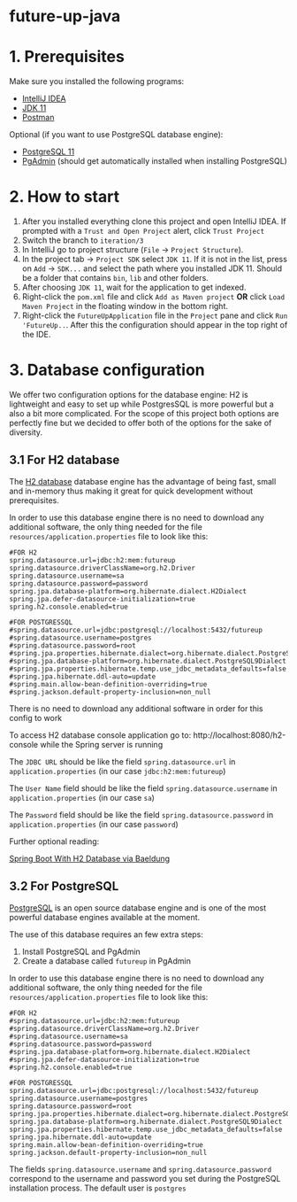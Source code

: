 # future-up-java

# 1. Prerequisites
Make sure you installed the following programs:

- [IntelliJ IDEA](https://www.jetbrains.com/idea/download/)
- [JDK 11 ](https://adoptium.net/?variant=openjdk11&jvmVariant=hotspot)
- [Postman](https://www.postman.com/downloads/)

Optional (if you want to use PostgreSQL database engine):
- [PostgreSQL 11](https://www.postgresql.org/download/) 
- [PgAdmin](https://www.pgadmin.org/) (should get automatically installed when installing PostgreSQL)

# 2. How to start

1. After you installed everything clone this project and open IntelliJ IDEA. If prompted with a `Trust and Open Project` alert, click `Trust Project`
2. Switch the branch to `iteration/3`
3. In IntelliJ go to project structure (`File` -> `Project Structure`).
4. In the project tab -> `Project SDK` select `JDK 11`. If it is not in the list, press on `Add` -> `SDK...` and select the path where you installed JDK 11. Should be a folder that contains `bin`, `lib` and other folders.
5. After choosing `JDK 11`, wait for the application to get indexed.
6. Right-click the `pom.xml` file and click `Add as Maven project` **OR** click `Load Maven Project` in the floating window in the bottom right.
7. Right-click the `FutureUpApplication` file in the `Project` pane and click `Run 'FutureUp..`. After this the configuration should appear in the top right of the IDE.


# 3. Database configuration

We offer two configuration options for the database engine: H2 is lightweight and easy to set up while PostgresSQL is more powerful but a also a bit more complicated. For the scope of this project both options are perfectly fine but we decided to offer both of the options for the sake of diversity.

## 3.1 For H2 database

The [H2 database](https://www.h2database.com/html/main.html) database engine has the advantage of being fast, small and in-memory thus making it great for quick development without prerequisites.

In order to use this database engine there is no need to download any additional software, the only thing needed for the file `resources/application.properties` file to look like this:

    #FOR H2
    spring.datasource.url=jdbc:h2:mem:futureup
    spring.datasource.driverClassName=org.h2.Driver
    spring.datasource.username=sa
    spring.datasource.password=password
    spring.jpa.database-platform=org.hibernate.dialect.H2Dialect
    spring.jpa.defer-datasource-initialization=true
    spring.h2.console.enabled=true
    
    #FOR POSTGRESSQL
    #spring.datasource.url=jdbc:postgresql://localhost:5432/futureup
    #spring.datasource.username=postgres
    #spring.datasource.password=root
    #spring.jpa.properties.hibernate.dialect=org.hibernate.dialect.PostgreSQLDialect
    #spring.jpa.database-platform=org.hibernate.dialect.PostgreSQL9Dialect
    #spring.jpa.properties.hibernate.temp.use_jdbc_metadata_defaults=false
    #spring.jpa.hibernate.ddl-auto=update
    #spring.main.allow-bean-definition-overriding=true
    #spring.jackson.default-property-inclusion=non_null


There is no need to download any additional software in order for this config to work

To access H2 database console application go to: http://localhost:8080/h2-console while the Spring server is running

The `JDBC URL` should be like the field `spring.datasource.url` in `application.properties` (in our case `jdbc:h2:mem:futureup`)

The `User Name` field should be like the field `spring.datasource.username` in `application.properties` (in our case `sa`)

The `Password` field should be like the field `spring.datasource.password` in `application.properties` (in our case `password`)

Further optional reading:

[Spring Boot With H2 Database via Baeldung](https://www.baeldung.com/spring-boot-h2-database)

## 3.2 For PostgreSQL

[PostgreSQL](https://www.postgresql.org/) is an open source database engine and is one of the most powerful database engines available at the moment.

The use of this database requires an few extra steps:
1. Install PostgreSQL and PgAdmin
2. Create a database called `futureup` in PgAdmin

In order to use this database engine there is no need to download any additional software, the only thing needed for the file `resources/application.properties` file to look like this:

    #FOR H2
    #spring.datasource.url=jdbc:h2:mem:futureup
    #spring.datasource.driverClassName=org.h2.Driver
    #spring.datasource.username=sa
    #spring.datasource.password=password
    #spring.jpa.database-platform=org.hibernate.dialect.H2Dialect
    #spring.jpa.defer-datasource-initialization=true
    #spring.h2.console.enabled=true
    
    #FOR POSTGRESSQL
    spring.datasource.url=jdbc:postgresql://localhost:5432/futureup
    spring.datasource.username=postgres
    spring.datasource.password=root
    spring.jpa.properties.hibernate.dialect=org.hibernate.dialect.PostgreSQLDialect
    spring.jpa.database-platform=org.hibernate.dialect.PostgreSQL9Dialect
    spring.jpa.properties.hibernate.temp.use_jdbc_metadata_defaults=false
    spring.jpa.hibernate.ddl-auto=update
    spring.main.allow-bean-definition-overriding=true
    spring.jackson.default-property-inclusion=non_null

The fields `spring.datasource.username` and  `spring.datasource.password` correspond to the username and password you set during the PostgreSQL installation process. The default user is `postgres`
